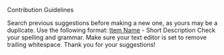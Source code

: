  Contribution Guidelines

Search previous suggestions before making a new one, as yours may be a duplicate.
Use the following format: [Item Name](link) - Short Description
Check your spelling and grammar.
Make sure your text editor is set to remove trailing whitespace.
Thank you for your suggestions!